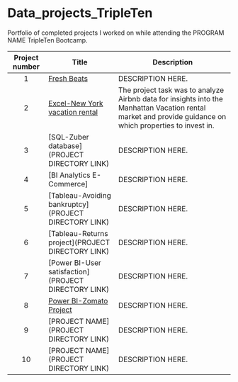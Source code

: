 # Data_projects_TripleTen

Portfolio of completed projects I worked on while attending the PROGRAM NAME TripleTen Bootcamp.

| Project number | Title | Description |
| :-----------: | ----------- |----------- |
| 1 | [Fresh Beats](https://github.com/Jayrob832/Data_projects_TripleTen/blob/3fd09e6a624cb9b36af79d44a115c46a42786229/Fresh%20Beats%20Project/READ%20ME.md)| DESCRIPTION HERE. |
| 2 | [Excel-New York vacation rental ](https://docs.google.com/spreadsheets/d/1S-cSl-Qjao_dMw-1bwVYW2BLg1cAcLIh/edit?usp=drive_link&ouid=105475623621398518007&rtpof=true&sd=true) | The project task was to analyze Airbnb data for insights into the Manhattan Vacation rental market and provide guidance on which properties to invest in. |
| 3 | [SQL-Zuber database](PROJECT DIRECTORY LINK) | DESCRIPTION HERE. |
| 4 | [BI Analytics E-Commerce] | DESCRIPTION HERE. |
| 5 | [Tableau-Avoiding bankruptcy](PROJECT DIRECTORY LINK) | DESCRIPTION HERE. |
| 6 | [Tableau-Returns project](PROJECT DIRECTORY LINK) | DESCRIPTION HERE. |
| 7 | [Power BI-User satisfaction](PROJECT DIRECTORY LINK) | DESCRIPTION HERE. |
| 8 | [Power BI-Zomato Project](https://github.com/Jayrob832/Data_projects_TripleTen/blob/fa5b68913ba473a1e49bd122f17c812ca35c2497/Food%20Delivery%20Project/Food%20Delivery%20Project/READ%20ME.md) | DESCRIPTION HERE. | 
| 9 | [PROJECT NAME](PROJECT DIRECTORY LINK) | DESCRIPTION HERE. |
| 10| [PROJECT NAME](PROJECT DIRECTORY LINK) | DESCRIPTION HERE. |
